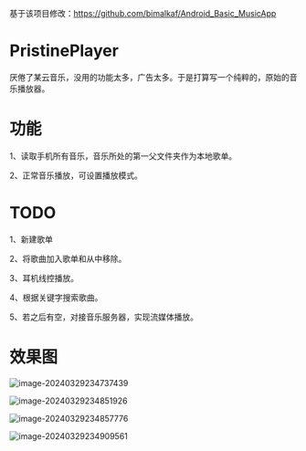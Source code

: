 基于该项目修改：https://github.com/bimalkaf/Android_Basic_MusicApp

# PristinePlayer

厌倦了某云音乐，没用的功能太多，广告太多。于是打算写一个纯粹的，原始的音乐播放器。

# 功能

1、读取手机所有音乐，音乐所处的第一父文件夹作为本地歌单。

2、正常音乐播放，可设置播放模式。



# TODO

1、新建歌单

2、将歌曲加入歌单和从中移除。

3、耳机线控播放。

4、根据关键字搜索歌曲。

5、若之后有空，对接音乐服务器，实现流媒体播放。

# 效果图

![image-20240329234737439](imgs/image-20240329234737439.png)





![image-20240329234851926](imgs/image-20240329234851926.png)





![image-20240329234857776](imgs/image-20240329234857776.png)



![image-20240329234909561](imgs/image-20240329234909561.png)

